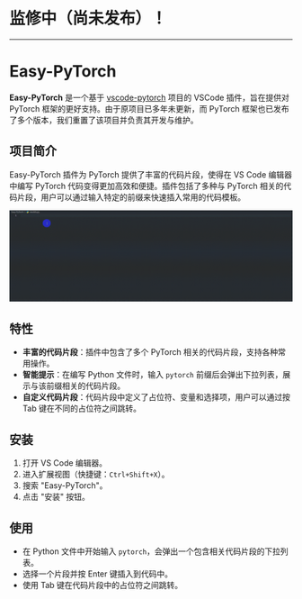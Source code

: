 # 监修中（尚未发布）！



---

# Easy-PyTorch

**Easy-PyTorch** 是一个基于 [vscode-pytorch](https://github.com/SvenBecker/vscode-pytorch) 项目的 VSCode 插件，旨在提供对 PyTorch 框架的更好支持。由于原项目已多年未更新，而 PyTorch 框架也已发布了多个版本，我们重置了该项目并负责其开发与维护。

## 项目简介

Easy-PyTorch 插件为 PyTorch 提供了丰富的代码片段，使得在 VS Code 编辑器中编写 PyTorch 代码变得更加高效和便捷。插件包括了多种与 PyTorch 相关的代码片段，用户可以通过输入特定的前缀来快速插入常用的代码模板。

![example](images/preview.gif)

## 特性

- **丰富的代码片段**：插件中包含了多个 PyTorch 相关的代码片段，支持各种常用操作。
- **智能提示**：在编写 Python 文件时，输入 `pytorch` 前缀后会弹出下拉列表，展示与该前缀相关的代码片段。
- **自定义代码片段**：代码片段中定义了占位符、变量和选择项，用户可以通过按 Tab 键在不同的占位符之间跳转。

## 安装

1. 打开 VS Code 编辑器。
2. 进入扩展视图（快捷键：`Ctrl+Shift+X`）。
3. 搜索 "Easy-PyTorch"。
4. 点击 "安装" 按钮。

## 使用

- 在 Python 文件中开始输入 `pytorch`，会弹出一个包含相关代码片段的下拉列表。
- 选择一个片段并按 Enter 键插入到代码中。
- 使用 Tab 键在代码片段中的占位符之间跳转。

